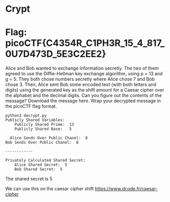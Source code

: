 # Crypt

# Flag: picoCTF{C4354R_C1PH3R_15_4_817_0U7D473D_5E3C2EE2}

Alice and Bob wanted to exchange information secretly. The two of them agreed to use the Diffie-Hellman key exchange algorithm, using p = 13 and g = 5. They both chose numbers secretly where Alice chose 7 and Bob chose 3. Then, Alice sent Bob some encoded text (with both letters and digits) using the generated key as the shift amount for a Caesar cipher over the alphabet and the decimal digits. Can you figure out the contents of the message? Download the message here. Wrap your decrypted message in the picoCTF flag format.

```
python3 decrypt.py
Publicly Shared Variables:
    Publicly Shared Prime:  13
    Publicly Shared Base:   5

  Alice Sends Over Public Chanel:  8
Bob Sends Over Public Chanel:  8

------------

Privately Calculated Shared Secret:
    Alice Shared Secret:  5
    Bob Shared Secret:  5
```

The shared secret is 5

We can use this on the caesar cipher shift
https://www.dcode.fr/caesar-cipher